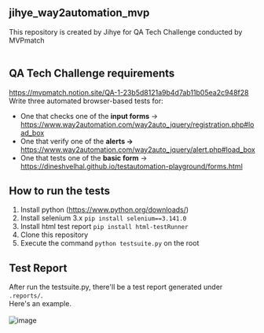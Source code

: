 ## jihye_way2automation_mvp
This repository is created by Jihye for QA Tech Challenge conducted by MVPmatch<br><br>

## QA Tech Challenge requirements
https://mvpmatch.notion.site/QA-1-23b5d8121a9b4d7ab11b05ea2c948f28 <br>
Write three automated browser-based tests for: <br>
- One that checks one of the **input forms** -> https://www.way2automation.com/way2auto_jquery/registration.php#load_box
- One that verify one of the **alerts ->** https://www.way2automation.com/way2auto_jquery/alert.php#load_box
- One that tests one of the **basic form** -> https://dineshvelhal.github.io/testautomation-playground/forms.html

## How to run the tests
1. Install python (https://www.python.org/downloads/)
1. Install selenium 3.x `pip install selenium==3.141.0`
1. Install html test report `pip install html-testRunner`
1. Clone this repository
1. Execute the command `python testsuite.py` on the root

## Test Report
After run the testsuite.py, there'll be a test report generated under `.reports/`. <br>
Here's an example. <br><br>
![image](https://user-images.githubusercontent.com/63831454/230893994-3d8c36d2-2c9e-40d6-a637-6b4156c45473.png)
